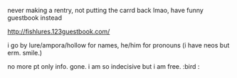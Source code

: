 never making a rentry, not putting the carrd back lmao, have funny guestbook instead


http://fishlures.123guestbook.com/

i go by lure/ampora/hollow for names,
he/him for pronouns (i have neos but erm. smile.)

no more pt only info. gone. i am so indecisive but i am free. :bird :

